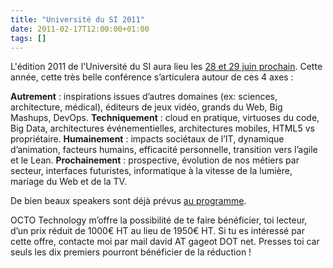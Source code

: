 ```yaml
---
title: "Université du SI 2011"
date: 2011-02-17T12:00:00+01:00
tags: []
---
```


L'édition 2011 de l'Université du SI aura lieu les <a href="http://www.universite-du-si.com/fr/conferences/8">28 et 29 juin prochain</a>. Cette année, cette très belle conférence s’articulera autour de ces 4 axes :

<strong>Autrement</strong> : inspirations issues d’autres domaines (ex: sciences, architecture, médical), éditeurs de jeux vidéo, grands du Web, Big Mashups, DevOps.
<strong>Techniquement</strong> : cloud en pratique, virtuoses du code, Big Data, architectures événementielles, architectures mobiles, HTML5 vs propriétaire.
<strong>Humainement</strong> : impacts sociétaux de l’IT, dynamique d’animation, facteurs humains, efficacité personnelle, transition vers l’agile et le Lean.
<strong>Prochainement</strong> : prospective, évolution de nos métiers par secteur, interfaces futuristes, informatique à la vitesse de la lumière, mariage du Web et de la TV.

De bien beaux speakers sont déjà prévus <a href="http://www.universite-du-si.com/fr/conferences/8-paris-usi-2011/sessions">au programme</a>.

OCTO Technology m’offre la possibilité de te faire bénéficier, toi lecteur, d’un prix réduit de 1000€ HT au lieu de 1950€ HT. Si tu es intéressé par cette offre, contacte moi par mail david AT gageot DOT net. Presses toi car seuls les dix premiers pourront bénéficier de la réduction !
